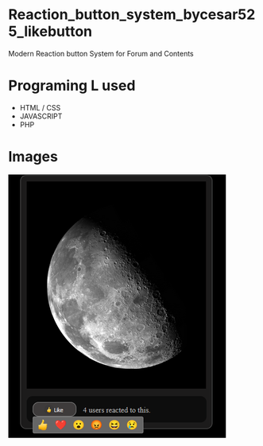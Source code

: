# Reaction_button_system_bycesar525_likebutton
Modern Reaction button System for Forum and Contents

# Programing L used
* HTML / CSS
* JAVASCRIPT
* PHP 


# Images
![Scheme](likeButton.PNG)
